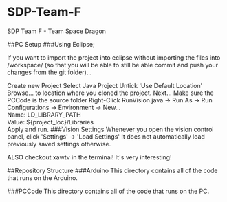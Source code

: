 # SDP-Team-F
SDP Team F - Team Space Dragon

##PC Setup
###Using Eclipse;

If you want to import the project into eclipse without importing the files into /workspace/ (so that you will be able to still be able commit and push your changes from the git folder)...

Create new Project
Select Java Project
Untick 'Use Default Location'
Browse... to location where you cloned the project.
Next... Make sure the PCCode is the source folder
Right-Click RunVision.java -> Run As -> Run Configurations -> Environment -> New...  
Name: LD_LIBRARY_PATH  
Value: ${project_loc}/Libraries  
Apply and run.
###Vision Settings
Whenever you open the vision control panel, click 'Settings' -> 'Load Settings'
It does not automatically load previously saved settings otherwise.

ALSO checkout xawtv in the terminal! It's very interesting!

##Repository Structure
###Arduino
This directory contains all of the code that runs on the Arduino.

###PCCode
This directory contains all of the code that runs on the PC.
